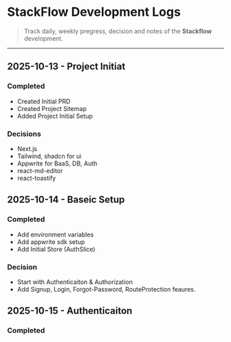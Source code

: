 # StackFlow Development Logs

> Track daily, weekly pregress, decision and notes of the **Stackflow** development.

---

## 2025-10-13 - Project Initiat

### Completed

- Created Initial PRD
- Created Project Sitemap
- Added Project Initial Setup

### Decisions

- Next.js
- Tailwind, shadcn for ui
- Appwrite for BaaS, DB, Auth
- react-md-editor
- react-toastify

## 2025-10-14 - Baseic Setup

### Completed

- Add environment variables
- Add appwrite sdk setup
- Add Initial Store (AuthSlice)

### Decision

- Start with Authenticaiton & Authorization
- Add Signup, Login, Forgot-Password, RouteProtection feaures.

## 2025-10-15 - Authenticaiton

### Completed
